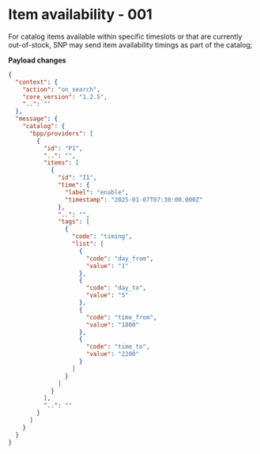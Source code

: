 # Item availability - 001

For catalog items available within specific timeslots or that are currently out-of-stock, SNP may send item availability timings as part of the catalog;

**Payload changes**

```json
{
  "context": {
    "action": "on_search",
    "core_version": "1.2.5",
    "..": ""
  },
  "message": {
    "catalog": {
      "bpp/providers": [
        {
          "id": "P1",
          "..": "",
          "items": [
            {
              "id": "I1",
              "time": {
                "label": "enable",
                "timestamp": "2025-01-07T07:30:00.000Z"
              },
              "..": "",
              "tags": [
                {
                  "code": "timing",
                  "list": [
                    {
                      "code": "day_from",
                      "value": "1"
                    },
                    {
                      "code": "day_to",
                      "value": "5"
                    },
                    {
                      "code": "time_from",
                      "value": "1800"
                    },
                    {
                      "code": "time_to",
                      "value": "2200"
                    }
                  ]
                }
              ]
            }
          ],
          "..": ""
        }
      ]
    }
  }
}
```